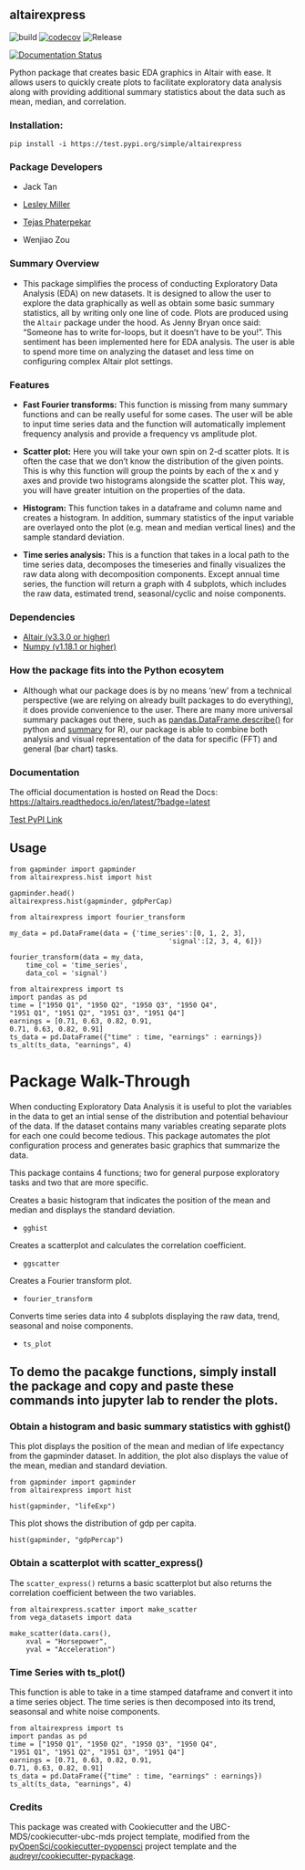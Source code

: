 ## altairexpress   

![build](https://github.com/UBC-MDS/altairexpress/workflows/build/badge.svg) [![codecov](https://codecov.io/gh/UBC-MDS/altairexpress/branch/master/graph/badge.svg)](https://codecov.io/gh/UBC-MDS/altairexpress) ![Release](https://github.com/UBC-MDS/altairexpress/workflows/Release/badge.svg)

[![Documentation Status](https://readthedocs.org/projects/altairs/badge/?version=latest)](https://altairs.readthedocs.io/en/latest/?badge=latest)

Python package that creates basic EDA graphics in Altair with ease. It allows users to quickly create plots to facilitate exploratory data analysis along with providing additional summary statistics about the data such as mean, median, and correlation.

### Installation:

```
pip install -i https://test.pypi.org/simple/altairexpress
```
### Package Developers
- Jack Tan

- [Lesley Miller](https://github.com/aromatic-toast)

- [Tejas Phaterpekar](https://github.com/tejasph)

- Wenjiao Zou


### Summary Overview
-  This package simplifies the process of conducting Exploratory Data Analysis (EDA) on new datasets. It is designed to allow the user to explore the data graphically as well as obtain some basic summary statistics, all by writing only one line of code. Plots are produced using the `Altair` package under the hood. As Jenny Bryan once said: “Someone has to write for-loops, but it doesn’t have to be you!”. This sentiment has been implemented here for EDA analysis. The user is able to spend more time on analyzing the dataset and less time on configuring complex Altair plot settings.

### Features
- **Fast Fourier transforms:** This function is missing from many summary functions and can be really useful for some cases. The user will be able to input time series data and the function will automatically implement frequency analysis and provide a frequency vs amplitude plot.

- **Scatter plot:** Here you will take your own spin on 2-d scatter plots. It is often the case that we don’t know the distribution of the given points. This is why this function will group the points by each of the x and y axes and provide two histograms alongside the scatter plot. This way, you will have greater intuition on the properties of the data.

- **Histogram:** This function takes in a dataframe and column name and creates a histogram. In addition, summary statistics of the input variable are overlayed onto the plot (e.g. mean and median vertical lines) and the sample standard deviation.


- **Time series analysis:** This is a function that takes in a local path to the time series data, decomposes the timeseries and finally visualizes the raw data along with decomposition components. Except annual time series, the function will return a graph with 4 subplots, which includes the raw data, estimated trend, seasonal/cyclic and noise components.


### Dependencies

- [Altair (v3.3.0 or higher)](https://altair-viz.github.io)
- [Numpy (v1.18.1 or higher)](https://numpy.org)

### How the package fits into the Python ecosytem

- Although what our package does is by no means ‘new’ from a technical perspective (we are relying on already built packages to do everything), it does provide convenience to the user. There are many more universal summary packages out there, such as [pandas.DataFrame.describe()](https://pandas.pydata.org/pandas-docs/stable/reference/api/pandas.DataFrame.describe.html) for python and [summary](https://www.rdocumentation.org/packages/base/versions/3.6.2/topics/summary) for R), our package is able to combine both analysis and visual representation of the data for specific (FFT) and general (bar chart) tasks.

### Documentation
The official documentation is hosted on Read the Docs: <https://altairs.readthedocs.io/en/latest/?badge=latest>

[Test PyPI Link](https://test.pypi.org/project/altairexpress/)

## Usage

```
from gapminder import gapminder
from altairexpress.hist import hist

gapminder.head()
altairexpress.hist(gapminder, gdpPerCap)
```

```
from altairexpress import fourier_transform

my_data = pd.DataFrame(data = {'time_series':[0, 1, 2, 3],
                                       'signal':[2, 3, 4, 6]})

fourier_transform(data = my_data,
    time_col = 'time_series',
    data_col = 'signal')
```

```
from altairexpress import ts
import pandas as pd
time = ["1950 Q1", "1950 Q2", "1950 Q3", "1950 Q4",
"1951 Q1", "1951 Q2", "1951 Q3", "1951 Q4"]
earnings = [0.71, 0.63, 0.82, 0.91,
0.71, 0.63, 0.82, 0.91]
ts_data = pd.DataFrame({"time" : time, "earnings" : earnings})
ts_alt(ts_data, "earnings", 4)
```


# Package Walk-Through 
When conducting Exploratory Data Analysis it is useful to plot the variables in the data to get an intial sense of the distribution and potential behaviour of the data. If the dataset contains many variables creating separate plots for each one could become tedious. This package automates the plot configuration process and generates basic graphics that summarize the data. 

This package contains 4 functions; two for general purpose exploratory tasks and two that are more specific. 

Creates a basic histogram that indicates the position of the mean and median and displays the standard deviation.

- `gghist`

Creates a scatterplot and calculates the correlation coefficient. 

- `ggscatter`

Creates a Fourier transform plot.

- `fourier_transform`

Converts time series data into 4 subplots displaying the raw data, trend, seasonal and noise components. 

- `ts_plot`



## To demo the pacakge functions, simply install the package and copy and paste these commands into jupyter lab to render the plots. 


### Obtain a histogram and basic summary statistics with gghist()

This plot displays the position of the mean and median of life expectancy from the gapminder dataset. In addition, the plot also displays the value of the mean, median and standard deviation. 
```
from gapminder import gapminder
from altairexpress import hist

hist(gapminder, "lifeExp")
```
This plot shows the distribution of gdp per capita. 

```
hist(gapminder, "gdpPercap")
```

### Obtain a scatterplot with scatter_express()

The `scatter_express()` returns a basic scatterplot but also returns the correlation coefficient between the two variables. 

```
from altairexpress.scatter import make_scatter
from vega_datasets import data

make_scatter(data.cars(),
    xval = "Horsepower", 
    yval = "Acceleration")
```

### Time Series with ts_plot()
This function is able to take in a time stamped dataframe and convert it into a time series object. The time series is then decomposed into its trend, seasonsal and white noise components.

```
from altairexpress import ts
import pandas as pd
time = ["1950 Q1", "1950 Q2", "1950 Q3", "1950 Q4",
"1951 Q1", "1951 Q2", "1951 Q3", "1951 Q4"]
earnings = [0.71, 0.63, 0.82, 0.91,
0.71, 0.63, 0.82, 0.91]
ts_data = pd.DataFrame({"time" : time, "earnings" : earnings})
ts_alt(ts_data, "earnings", 4)
```


### Credits
This package was created with Cookiecutter and the UBC-MDS/cookiecutter-ubc-mds project template, modified from the [pyOpenSci/cookiecutter-pyopensci](https://github.com/pyOpenSci/cookiecutter-pyopensci) project template and the [audreyr/cookiecutter-pypackage](https://github.com/audreyr/cookiecutter-pypackage).
